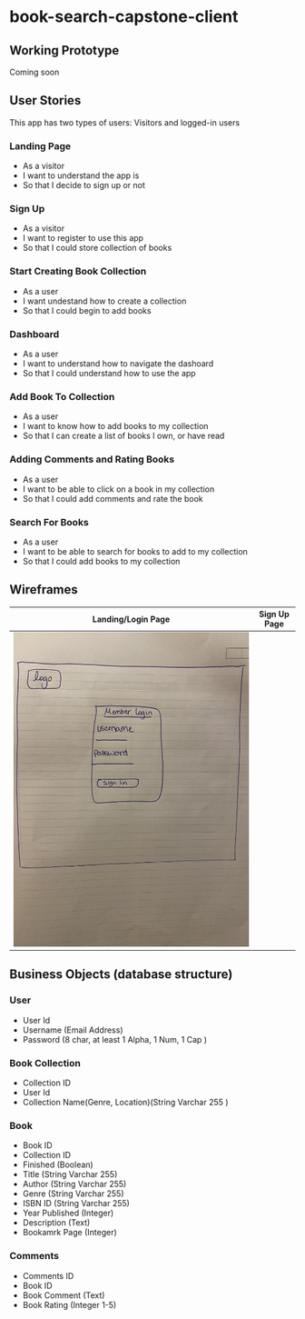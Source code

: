 # book-search-capstone-client

## Working Prototype
Coming soon

## User Stories
This app has two types of users: Visitors and logged-in users

### Landing Page
* As a visitor 
* I want to understand the app is
* So that I decide to sign up or not

### Sign Up
* As a visitor
* I want to register to use this app
* So that I could store collection of books

### Start Creating Book Collection
* As a user 
* I want undestand how to create a collection
* So that I could begin to add books

### Dashboard 
* As a user 
* I want to understand how to navigate the dashoard
* So that I could understand how to use the app

### Add Book To Collection
* As a user 
* I want to know how to add books to my collection
* So that I can create a list of books I own, or have read

### Adding Comments and Rating Books
* As a user
* I want to be able to click on a book in my collection
* So that I could add comments and rate the book 

### Search For Books
* As a user 
* I want to be able to search for books to add to my collection
* So that I could add books to my collection

## Wireframes
Landing/Login Page | Sign Up Page
:-------------------------:|:-------------------------:
![Landing/Login Page](github-images/wireframes/member-login.jpg)  |  

## Business Objects (database structure)
### User
  * User Id
  * Username (Email Address)
  * Password (8 char, at least 1 Alpha, 1 Num, 1 Cap )

### Book Collection
  * Collection ID
  * User Id
  * Collection Name(Genre, Location)(String Varchar 255  )

### Book
  * Book ID
  * Collection ID
  * Finished (Boolean)
  * Title (String Varchar 255)
  * Author (String Varchar 255)
  * Genre (String Varchar 255)
  * ISBN ID (String Varchar 255)
  * Year Published (Integer)
  * Description (Text)
  * Bookamrk Page (Integer)

### Comments
  * Comments ID
  * Book ID 
  * Book Comment (Text)
  * Book Rating (Integer 1-5)